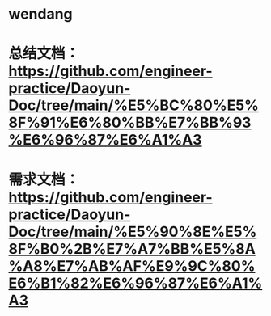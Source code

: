 # wendang
# 总结文档：https://github.com/engineer-practice/Daoyun-Doc/tree/main/%E5%BC%80%E5%8F%91%E6%80%BB%E7%BB%93%E6%96%87%E6%A1%A3
# 需求文档：https://github.com/engineer-practice/Daoyun-Doc/tree/main/%E5%90%8E%E5%8F%B0%2B%E7%A7%BB%E5%8A%A8%E7%AB%AF%E9%9C%80%E6%B1%82%E6%96%87%E6%A1%A3
